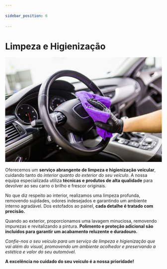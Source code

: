 ```yaml
---

sidebar_position: 6

---  
```


 

# Limpeza e Higienização


![Limpeza](./img/limpeza.png)


Oferecemos um **serviço abrangente de limpeza e higienização veicular**, cuidando tanto do _interior quanto do exterior do seu veículo_. A nossa equipa especializada utiliza **técnicas e produtos de alta qualidade** para devolver ao seu carro o brilho e frescor originais.

 

No que diz respeito ao interior, realizamos uma limpeza profunda, removendo sujidades, odores indesejados e garantindo um ambiente interno agradável. Dos estofados ao painel, **cada detalhe é tratado com precisão.**

 

Quando ao exterior, proporcionamos uma lavagem minuciosa, removendo impurezas e revitalizando a pintura. **Polimento e proteção adicional são incluídos para garantir um acabamento reluzente e duradouro.**

 

_Confie-nos o seu veículo para um serviço de limpeza e higienização que vai além do visual, promovendo um ambiente acolhedor e preservando a estética e valor do seu automóvel._

 

**A excelência no cuidado do seu veículo é a nossa prioridade!**
